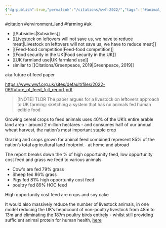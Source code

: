 ```yaml
---
{"dg-publish":true,"permalink":"/citations/wwf-2022/","tags":["#animal_feed","#citation","#environment_land","#farming","#uk"],"created":"2025-10-23T17:42:47.048+01:00","updated":"2025-10-23T19:18:51.122+01:00"}
---
```


#citation #environment_land #farming #uk 

- [[Subsidies\|Subsidies]]
- [[Livestock on leftovers will not save us, we have to reduce meat\|Livestock on leftovers will not save us, we have to reduce meat]]
- [[Feed-food competition\|Feed-food competition]]
- [[Food security in the UK\|Food security in the UK]] 
- [[UK farmland use\|UK farmland use]]
- similar to [[Citations/Greenpeace, 2019\|Greenpeace, 2019]]

aka future of feed paper

https://www.wwf.org.uk/sites/default/files/2022-06/future_of_feed_full_report.pdf

> [!NOTE] TLDR
> The paper argues for a livestock on leftovers approach to UK farming: sketching a system that has no animals fed human edible food

Growing cereal crops to feed animals uses 40% of the UK’s entire arable land area - around 2 million hectares - and consumes half of our annual wheat harvest, the nation’s most important staple crop

Grazing and crops grown for animal feed combined represent 85% of the nation’s total agricultural land footprint - at home and abroad

The report breaks down the % of high opportunity feed, low opportunity cost feed and grass we feed to various animals
- Cow's are fed 79% grass
- Sheep fed 86% grass
- Pigs fed 81% high opportunity cost feed
- poultry fed 89% HOC feed

High opportunity cost feed are crops and soy cake

It would also massively reduce the number of livestock animals, in one model reducing the UK’s headcount of non-poultry livestock from 48m to 13m and eliminating the 187m poultry birds entirely - whilst still providing sufficient animal protein for human health, [here](https://doi.org/10.1016/j.jclepro.2019.01.329)